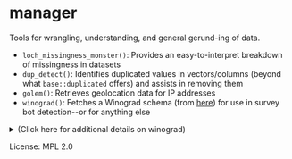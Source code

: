 # manager
Tools for wrangling, understanding, and general gerund-ing of data.

- `loch_missingness_monster()`: Provides an easy-to-interpret breakdown of missingness in datasets
- `dup_detect()`: Identifies duplicated values in vectors/columns (beyond what `base::duplicated` offers) and assists in removing them
- `golem()`: Retrieves geolocation data for IP addresses
- `winograd()`: Fetches a Winograd schema (from [here](https://cs.nyu.edu/~davise/papers/WinogradSchemas/WSCollection.html)) for use in survey bot detection--or for anything else

<details><summary>(Click here for additional details on winograd)</summary><br/>
Each time the function is run, it pulls, via web scraping with rvest, the text of one Winograd schema from the following website (website created by Ernest Davis; available under a CC 4.0 license): https://cs.nyu.edu/~davise/papers/WinogradSchemas/WSCollection.html<br><br>

A Winograd schema is a sentence that includes an ambiguous pronoun that could refer to either of two antecedent nouns. Which noun the pronoun is rightly associated with depends on which of two words/phrases is present elsewhere in the sentence. For example:

*I spread the cloth on the table in order to [protect/display] it.*

If the sentence is written as "...to protect it," then *it* refers to the table. If the sentence is written as "...to display it," then *it* refers to the cloth.

Winograd schemas require commonsense human reasoning, and they're difficult for computers to resolve. Picking a sentence construction (e.g., "...to protect it" or "...to display it") and asking a question that tests one's understanding of the pronoun's identity (e.g., "What is being [protected][displayed]?") can be an effective way to distinguish people and bots in online surveys. (This is especially true if multiple Winograd schemas are presented; the odds of a bot successfully "guessing" its way past three Winograds is just 12.5%.)

I've implemented Winograd schemas to try and preserve data quality when collecting responses via Prolific/Reddit/MTurk/etc. My experience is that they can actually do a bit *too good* of a job of flagging responses as potential bots: It's not hard to give the wrong response to a Winograd schema, especially if you're moving quickly, but I often prefer to be overly conservative in the face of bot risk/low-attention responses.
</details>

License: MPL 2.0
